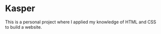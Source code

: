 # Kasper
This is a personal project where I applied my knowledge of HTML and CSS to build a website.

